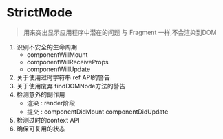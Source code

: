 # StrictMode 
> 用来突出显示应用程序中潜在的问题
> 与 Fragment 一样,不会渲染到DOM

1. 识别不安全的生命周期
    - componentWillMount
    - componentWillReceiveProps
    - componentWillUpdate
2. 关于使用过时字符串 ref API的警告
3. 关于使用废弃 findDOMNode方法的警告
4. 检测意外的副作用
    - 渲染 : render阶段
    - 提交 : componentDidMount componentDidUpdate
5. 检测过时的context API
6. 确保可复用的状态
